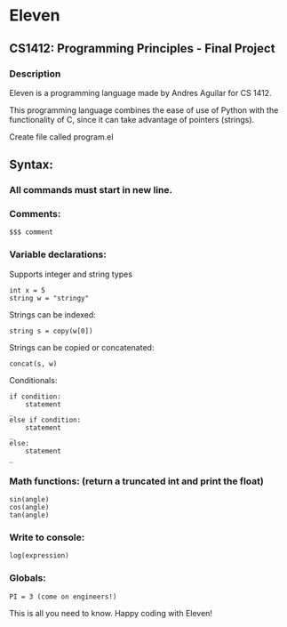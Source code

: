 # Eleven

## CS1412: Programming Principles - Final Project

### Description
 
Eleven is a programming language made by Andres Aguilar for CS 1412.

This programming language combines the ease of use of Python with the functionality of C, 
since it can take advantage of pointers (strings).

Create file called program.el

## Syntax:
### All commands must start in new line.

### Comments:
```
$$$ comment
```

### Variable declarations:
Supports integer and string types
```
int x = 5
string w = "stringy"
```

Strings can be indexed:
```
string s = copy(w[0])
```

Strings can be copied or concatenated:
```
concat(s, w)
```

Conditionals:
```
if condition: 
    statement
_
else if condition:
    statement
_
else:
    statement 
_
```

### Math functions: (return a truncated int and print the float)
```
sin(angle)
cos(angle)
tan(angle)
```

### Write to console:
```
log(expression)
```

### Globals:
```
PI = 3 (come on engineers!)
```

This is all you need to know. Happy coding with Eleven!
